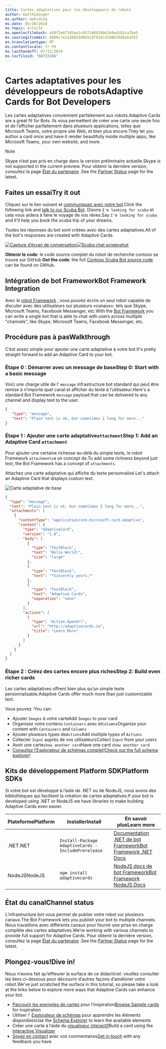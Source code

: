 ```yaml
---
title: Cartes adaptatives pour les développeurs de robots
author: matthidinger
ms.author: mahiding
ms.date: 05/30/2018
ms.topic: article
ms.openlocfilehash: a50f2e6f145ae2c4571d6b20b61b9ad182ca7ba5
ms.sourcegitcommit: 6889c7e1a38029d965c8f91dc9108819dbdea552
ms.translationtype: MT
ms.contentlocale: fr-FR
ms.lasthandoff: 07/31/2019
ms.locfileid: "68733166"
---
```

# <a name="adaptive-cards-for-bot-developers"></a><span data-ttu-id="21090-102">Cartes adaptatives pour les développeurs de robots</span><span class="sxs-lookup"><span data-stu-id="21090-102">Adaptive Cards for Bot Developers</span></span>

<span data-ttu-id="21090-103">Les cartes adaptatives conviennent parfaitement aux robots.</span><span class="sxs-lookup"><span data-stu-id="21090-103">Adaptive Cards are a great fit for Bots.</span></span> <span data-ttu-id="21090-104">Ils vous permettent de créer une carte une seule fois et de l’afficher parfaitement dans plusieurs applications, telles que Microsoft Teams, votre propre site Web, et bien plus encore.</span><span class="sxs-lookup"><span data-stu-id="21090-104">They let you author a card once and have it render beautifully inside multiple apps, like  Microsoft Teams, your own website, and more.</span></span>

> [!NOTE]
> <span data-ttu-id="21090-105">Skype n’est pas pris en charge dans la version préliminaire actuelle.</span><span class="sxs-lookup"><span data-stu-id="21090-105">Skype is not supported in the current preview.</span></span> <span data-ttu-id="21090-106">Pour obtenir la dernière version, consultez la page [État du partenaire](../resources/partners.md) .</span><span class="sxs-lookup"><span data-stu-id="21090-106">See the [Partner Status](../resources/partners.md) page for the latest.</span></span>

## <a name="try-it-out"></a><span data-ttu-id="21090-107">Faites un essai</span><span class="sxs-lookup"><span data-stu-id="21090-107">Try it out</span></span>

<span data-ttu-id="21090-108">Cliquez sur le lien suivant et [communiquez avec notre bot](http://contososcubademo.azurewebsites.net/).</span><span class="sxs-lookup"><span data-stu-id="21090-108">Click the following link and [talk to our Scuba Bot](http://contososcubademo.azurewebsites.net/).</span></span> <span data-ttu-id="21090-109">Disons `I'm looking for scuba` et cela vous aidera à faire le voyage de vos rêves.</span><span class="sxs-lookup"><span data-stu-id="21090-109">Say `I'm looking for scuba` and it'll help you book the scuba trip of your dreams.</span></span>  

<span data-ttu-id="21090-110">Toutes les réponses du bot sont créées avec des cartes adaptatives.</span><span class="sxs-lookup"><span data-stu-id="21090-110">All of the bot's responses are created with Adaptive Cards.</span></span>

<span data-ttu-id="21090-111">[![Capture d’écran de conversation](media/bots/scuba-chat.png)](http://contososcubademo.azurewebsites.net/)</span><span class="sxs-lookup"><span data-stu-id="21090-111">[![Scuba chat screenshot](media/bots/scuba-chat.png)](http://contososcubademo.azurewebsites.net/)</span></span>

<span data-ttu-id="21090-112">**Obtenir le code**: le code [](https://github.com/matthidinger/ContosoScubaBot
) source complet du robot de recherche contoso se trouve sur GitHub.</span><span class="sxs-lookup"><span data-stu-id="21090-112">**Get the code**: the full [Contoso Scuba Bot source code](https://github.com/matthidinger/ContosoScubaBot
) can be found on GitHub.</span></span>


## <a name="bot-framework-integration"></a><span data-ttu-id="21090-113">Intégration de bot Framework</span><span class="sxs-lookup"><span data-stu-id="21090-113">Bot Framework Integration</span></span>

<span data-ttu-id="21090-114">Avec le [robot Framework](https://dev.botframework.com/) , vous pouvez écrire un seul robot capable de discuter avec des utilisateurs sur plusieurs «canaux», tels que Skype, Microsoft Teams, Facebook Messenger, etc.</span><span class="sxs-lookup"><span data-stu-id="21090-114">With the [Bot Framework](https://dev.botframework.com/) you can write a single bot that is able to chat with users across multiple "channels", like Skype, Microsoft Teams, Facebook Messenger, etc.</span></span>

## <a name="walkthrough"></a><span data-ttu-id="21090-115">Procédure pas à pas</span><span class="sxs-lookup"><span data-stu-id="21090-115">Walkthrough</span></span>

<span data-ttu-id="21090-116">C’est assez simple pour ajouter une carte adaptative à votre bot.</span><span class="sxs-lookup"><span data-stu-id="21090-116">It's pretty straight forward to add an Adaptive Card to your bot.</span></span>

### <a name="step-0-start-with-a-basic-message"></a><span data-ttu-id="21090-117">Étape 0 : Démarrer avec un message de base</span><span class="sxs-lookup"><span data-stu-id="21090-117">Step 0: Start with a basic message</span></span>

<span data-ttu-id="21090-118">Voici une charge utile de l' `message` infrastructure bot standard qui peut être remise à n’importe quel canal et afficher du texte à l’utilisateur.</span><span class="sxs-lookup"><span data-stu-id="21090-118">Here's a standard Bot Framework `message` payload that can be delivered to any channel and display text to the user.</span></span>

```json
{
   "type": "message",
   "text": "Plain text is ok, but sometimes I long for more..."
}
```

### <a name="step-1-add-an-adaptive-card-attachment"></a><span data-ttu-id="21090-119">Étape 1 : Ajouter une carte adaptative`attachment`</span><span class="sxs-lookup"><span data-stu-id="21090-119">Step 1: Add an Adaptive Card `attachment`</span></span>

<span data-ttu-id="21090-120">Pour ajouter une certaine richesse au-delà du simple texte, le robot Framework `attachments`a un concept de.</span><span class="sxs-lookup"><span data-stu-id="21090-120">To add some richness beyond just text, the Bot Framework has a concept of `attachments`.</span></span> 

<span data-ttu-id="21090-121">Attachez une carte adaptative qui affiche du texte personnalisé.</span><span class="sxs-lookup"><span data-stu-id="21090-121">Let's attach an Adaptive Card that displays custom text.</span></span>

![Carte adaptative de base](media/bots/hello-adaptivecards.png)

```json
{
  "type": "message",
  "text": "Plain text is ok, but sometimes I long for more...",
  "attachments": [
    {
      "contentType": "application/vnd.microsoft.card.adaptive",
      "content": {
        "type": "AdaptiveCard",
        "version": "1.0",
        "body": [
          {
            "type": "TextBlock",
            "text": "Hello World!",
            "size": "large"
          },
          {
            "type": "TextBlock",
            "text": "*Sincerely yours,*"
          },
          {
            "type": "TextBlock",
            "text": "Adaptive Cards",
            "separation": "none"
          }
        ],
        "actions": [
          {
            "type": "Action.OpenUrl",
            "url": "http://adaptivecards.io",
            "title": "Learn More"
          }
        ]
      }
    }
  ]
}
```

### <a name="step-2-build-even-richer-cards"></a><span data-ttu-id="21090-123">Étape 2 : Créez des cartes encore plus riches</span><span class="sxs-lookup"><span data-stu-id="21090-123">Step 2: Build even richer cards</span></span> 

<span data-ttu-id="21090-124">Les cartes adaptatives offrent bien plus qu’un simple texte personnalisable.</span><span class="sxs-lookup"><span data-stu-id="21090-124">Adaptive Cards offer much more than just customizable text.</span></span> 

<span data-ttu-id="21090-125">Vous pouvez :</span><span class="sxs-lookup"><span data-stu-id="21090-125">You can:</span></span> 

* <span data-ttu-id="21090-126">Ajouter `Images` à votre carte</span><span class="sxs-lookup"><span data-stu-id="21090-126">Add `Images` to your card</span></span>
* <span data-ttu-id="21090-127">Organisez votre contenu `Containers` avec et`Columns`</span><span class="sxs-lookup"><span data-stu-id="21090-127">Organize your content with `Containers` and `Columns`</span></span>
* <span data-ttu-id="21090-128">Ajouter plusieurs types de`Actions`</span><span class="sxs-lookup"><span data-stu-id="21090-128">Add multiple types of `Actions`</span></span>
* <span data-ttu-id="21090-129">Collecter `Input` auprès de vos utilisateurs</span><span class="sxs-lookup"><span data-stu-id="21090-129">Collect `Input` from your users</span></span>
* <span data-ttu-id="21090-130">Avoir une carte`show another card`</span><span class="sxs-lookup"><span data-stu-id="21090-130">Have one card `show another card`</span></span>
* <span data-ttu-id="21090-131">[Consultez l’Explorateur de schémas complet](http://adaptivecards.io/explorer/)!</span><span class="sxs-lookup"><span data-stu-id="21090-131">[Check out the full schema explorer](http://adaptivecards.io/explorer/)!</span></span> 

## <a name="platform-sdks"></a><span data-ttu-id="21090-132">Kits de développement Platform SDK</span><span class="sxs-lookup"><span data-stu-id="21090-132">Platform SDKs</span></span>

<span data-ttu-id="21090-133">Si votre bot est développé à l’aide de .NET ou de NodeJS, nous avons des bibliothèques qui facilitent la création de cartes adaptatives.</span><span class="sxs-lookup"><span data-stu-id="21090-133">If your bot is developed using .NET or NodeJS we have libraries to make building Adaptive Cards even easier.</span></span>

<span data-ttu-id="21090-134">Plateforme</span><span class="sxs-lookup"><span data-stu-id="21090-134">Platform</span></span>|<span data-ttu-id="21090-135">Installer</span><span class="sxs-lookup"><span data-stu-id="21090-135">Install</span></span>|<span data-ttu-id="21090-136">En savoir plus</span><span class="sxs-lookup"><span data-stu-id="21090-136">Learn more</span></span>
--------|-------|----------
<span data-ttu-id="21090-137">.NET</span><span class="sxs-lookup"><span data-stu-id="21090-137">.NET</span></span> | `Install-Package AdaptiveCards -IncludePrerelease` | [<span data-ttu-id="21090-138">Documentation .NET de bot Framework</span><span class="sxs-lookup"><span data-stu-id="21090-138">Bot Framework .NET Docs</span></span>](https://docs.microsoft.com/en-us/bot-framework/dotnet/bot-builder-dotnet-add-rich-card-attachments)
<span data-ttu-id="21090-139">NodeJS</span><span class="sxs-lookup"><span data-stu-id="21090-139">NodeJS</span></span> | `npm install adaptivecards` | [<span data-ttu-id="21090-140">NodeJS docs de bot Framework</span><span class="sxs-lookup"><span data-stu-id="21090-140">Bot Framework NodeJS Docs</span></span>](https://docs.microsoft.com/en-us/bot-framework/nodejs/bot-builder-nodejs-send-rich-cards)


## <a name="channel-status"></a><span data-ttu-id="21090-141">État du canal</span><span class="sxs-lookup"><span data-stu-id="21090-141">Channel status</span></span>

<span data-ttu-id="21090-142">L’infrastructure bot vous permet de publier votre robot sur plusieurs canaux.</span><span class="sxs-lookup"><span data-stu-id="21090-142">The Bot Framework lets you publish your bot to multiple channels.</span></span> <span data-ttu-id="21090-143">Nous travaillons avec différents canaux pour fournir une prise en charge complète des cartes adaptatives.</span><span class="sxs-lookup"><span data-stu-id="21090-143">We're working with various channels to provide full support for Adaptive Cards.</span></span> <span data-ttu-id="21090-144">Pour obtenir la dernière version, consultez la page [État du partenaire](../resources/partners.md) .</span><span class="sxs-lookup"><span data-stu-id="21090-144">See the [Partner Status](../resources/partners.md) page for the latest.</span></span>


## <a name="dive-in"></a><span data-ttu-id="21090-145">Plongez-vous!</span><span class="sxs-lookup"><span data-stu-id="21090-145">Dive in!</span></span>

<span data-ttu-id="21090-146">Nous n’avons fait qu’effleurer la surface de ce didacticiel. veuillez consulter les liens ci-dessous pour découvrir d’autres façons d’améliorer votre robot.</span><span class="sxs-lookup"><span data-stu-id="21090-146">We've just scratched the surface in this tutorial, so please take a look at the links below to explore more ways that Adaptive Cards can enhance your bot.</span></span>

* <span data-ttu-id="21090-147">[Parcourir les exemples de cartes](http://adaptivecards.io/samples/) pour l’inspiration</span><span class="sxs-lookup"><span data-stu-id="21090-147">[Browse Sample cards](http://adaptivecards.io/samples/) for inspiration</span></span>
* <span data-ttu-id="21090-148">Utiliser l' [Explorateur de schémas](http://adaptivecards.io/explorer) pour apprendre les éléments disponibles</span><span class="sxs-lookup"><span data-stu-id="21090-148">Use the [Schema Explorer](http://adaptivecards.io/explorer) to learn the available elements</span></span>
* <span data-ttu-id="21090-149">Créer une carte à l’aide du [visualiseur interactif](http://adaptivecards.io/visualizer/index.html?hostApp=Skype)</span><span class="sxs-lookup"><span data-stu-id="21090-149">Build a card using the [Interactive Visualizer](http://adaptivecards.io/visualizer/index.html?hostApp=Skype)</span></span>
* <span data-ttu-id="21090-150">[Soyez en contact](http://adaptivecards.io/connect) avec vos commentaires</span><span class="sxs-lookup"><span data-stu-id="21090-150">[Get in touch](http://adaptivecards.io/connect) with any feedback you have</span></span>
